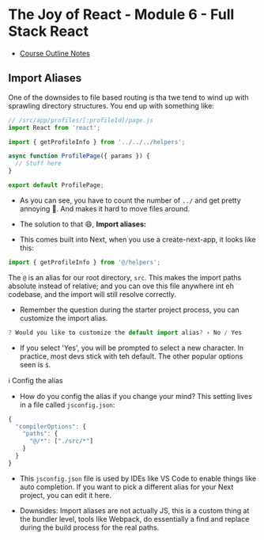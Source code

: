 # The Joy of React - Module 6 - Full Stack React

- [Course Outline Notes](../course-notes.md)

## Import Aliases

One of the downsides to file based routing is tha twe tend to wind up with sprawling directory structures. You end up with something like:

```JAVASCRIPT
// /src/app/profiles/[:profileId]/page.js
import React from 'react';

import { getProfileInfo } from '../../../helpers';

async function ProfilePage({ params }) {
  // Stuff here
}

export default ProfilePage;
```

- As you can see, you have to count the number of `../` and get pretty annoying 😬. And makes it hard to move files around.
- The solution to that 😄, **Import aliases:**

- This comes built into Next, when you use a create-next-app, it looks like this:

```JAVASCRIPT
import { getProfileInfo } from '@/helpers';
```

The `@` is an alias for our root directory, `src`. This makes the import paths absolute instead of relative; and you can ove this file anywhere int eh codebase, and the import will still resolve correctly.

- Remember the question during the starter project process, you can customize the import alias.

```JAVASCRIPT
? Would you like to customize the default import alias? › No / Yes
```

- If you select 'Yes', you will be prompted to select a new character. In practice, most devs stick with teh default. The other popular options seen is `$`.

ℹ️ Config the alias

- How do you config the alias if you change your mind? This setting lives in a file called `jsconfig.json`:

```JAVASCRIPT
{
  "compilerOptions": {
    "paths": {
      "@/*": ["./src/*"]
    }
  }
}
```

- This `jsconfig.json` file is used by IDEs like VS Code to enable things like auto completion. If you want to pick a different alias for your Next project, you can edit it here.

- Downsides: Import aliases are not actually JS, this is a custom thing at the bundler level, tools like Webpack, do essentially a find and replace during the build process for the real paths.
